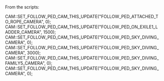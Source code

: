 From the scripts:

CAM::SET_FOLLOW_PED_CAM_THIS_UPDATE("FOLLOW_PED_ATTACHED_TO_ROPE_CAMERA", 0);
CAM::SET_FOLLOW_PED_CAM_THIS_UPDATE("FOLLOW_PED_ON_EXILE1_LADDER_CAMERA", 1500);
CAM::SET_FOLLOW_PED_CAM_THIS_UPDATE("FOLLOW_PED_SKY_DIVING_CAMERA", 0);
CAM::SET_FOLLOW_PED_CAM_THIS_UPDATE("FOLLOW_PED_SKY_DIVING_CAMERA", 3000);
CAM::SET_FOLLOW_PED_CAM_THIS_UPDATE("FOLLOW_PED_SKY_DIVING_FAMILY5_CAMERA", 0);
CAM::SET_FOLLOW_PED_CAM_THIS_UPDATE("FOLLOW_PED_SKY_DIVING_CAMERA", 0);